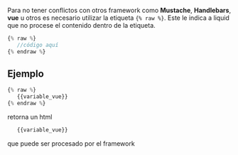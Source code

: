
Para no tener conflictos con otros framework como **Mustache**, **Handlebars**, **vue** u otros   es necesario utilizar la etiqueta `{% raw %}`. Este le indica a liquid que no procese el contenido dentro de la etiqueta. 

```js
{% raw %}
   //código aquí
{% endraw %}
```

## Ejemplo

```js
{% raw %}
   {{variable_vue}}
{% endraw %}
```

retorna un html
```js
   {{variable_vue}}
```

que puede ser procesado por el framework